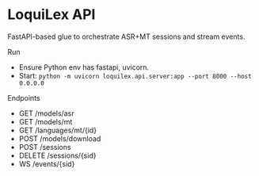 # LoquiLex API

FastAPI-based glue to orchestrate ASR+MT sessions and stream events.

Run

- Ensure Python env has fastapi, uvicorn.
- Start: `python -m uvicorn loquilex.api.server:app --port 8000 --host 0.0.0.0`

Endpoints

- GET /models/asr
- GET /models/mt
- GET /languages/mt/{id}
- POST /models/download
- POST /sessions
- DELETE /sessions/{sid}
- WS /events/{sid}